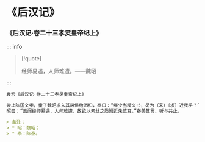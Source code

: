# 《后汉记》

### 《后汉记·卷二十三孝灵皇帝纪上》

::: info

> [!quote]
>
> 经师易遇，人师难遭。——魏昭

:::

```markdown
袁宏《后汉记·卷二十三孝灵皇帝纪上》

尝止陈国文孝，童子魏昭求入其房供给洒扫，泰曰：“年少当精义书，曷为（来）〔求〕近我乎？”
昭曰：“盖闻经师易遇，人师难遭，故欲以素丝之质附近朱蓝耳。”泰美其言，听与共止。

> 备注：
> * 昭：魏昭；
> * 泰：陈泰。
```
